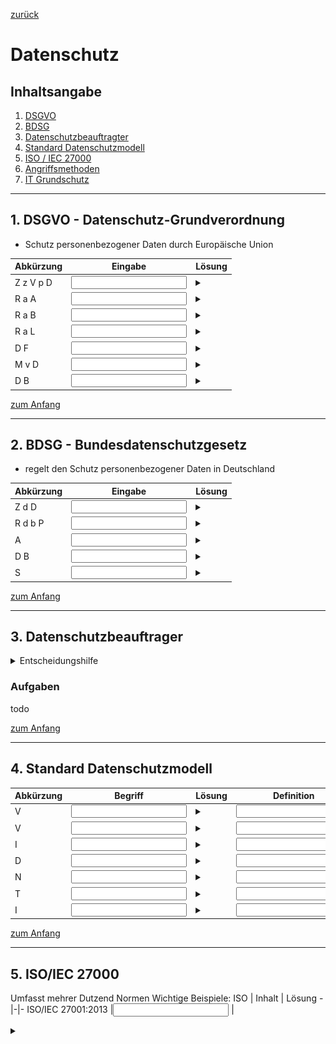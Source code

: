 [zurück](../README.md)

# Datenschutz

## Inhaltsangabe

1. [DSGVO](#1-dsgvo---datenschutz-grundverordnung)
2. [BDSG](#2-bdsg---bundesdatenschutzgesetz)
3. [Datenschutzbeauftragter](#3-datenschutzbeauftrager)
4. [Standard Datenschutzmodell](#4-standard-datenschutzmodell)
5. [ISO / IEC 27000](#5-isoiec-27000)
6. [Angriffsmethoden](#6-angriffsmethoden)
7. [IT Grundschutz](#7-it-grundschutz)

---

## 1. DSGVO - Datenschutz-Grundverordnung

- Schutz personenbezogener Daten durch Europäische Union

Abkürzung | Eingabe | Lösung
-|-|-
Z z V p D | <input type="text"></input> | <details><summary></summary>Zustimmung zur Verarbeitung personenbezogener Daten</details>
R a A| <input type="text"></input> | <details><summary></summary>Recht auf Auskunft</details>
R a B| <input type="text"></input> | <details><summary></summary>Recht auf Berichtigung</details>
R a L| <input type="text"></input> | <details><summary></summary>Recht auf Löschung</details>
D F | <input type="text"></input> | <details><summary></summary>Datenschutz-Folgenabschätzung</details>
M v D | <input type="text"></input> | <details><summary></summary>Meldung von Datenpannen</details>
D B | <input type="text"></input> | <details><summary></summary>Datebschutzbeauftragter</details>

[zum Anfang](#datenschutz)

---

## 2. BDSG - Bundesdatenschutzgesetz

- regelt den Schutz personenbezogener Daten in Deutschland

Abkürzung | Eingabe | Lösung
-|-|-
Z d D | <input type="text"></input> | <details><summary></summary>Zulässigkeit der Datenverarbeitung</details>
R d b P| <input type="text"></input> | <details><summary></summary>Rechte der betroffenen Person</details>
A | <input type="text"></input> | <details><summary></summary>Auftragsverarbeitung</details>
D B | <input type="text"></input> | <details><summary></summary>Datenschutzbeauftragte</details>
S | <input type="text"></input> | <details><summary></summary>Sanktionen</details>


[zum Anfang](#datenschutz)

---

## 3. Datenschutzbeauftrager

<details>
<summary>Entscheidungshilfe
</summary>

![Entscheidungshilfe Datenschutzbeauftragter](./images/Datenschutzbeauftrage.PNG)
</details>

### Aufgaben

todo

[zum Anfang](#datenschutz)

---

## 4. Standard Datenschutzmodell

Abkürzung | Begriff | Lösung | Definition | Lösung
-|-|-|-|-
V | <input type="text"></input> | <details><summary></summary>Vertraulichkleit</details>| <input type="text"></input> | <details><summary></summary>Vertraulichkeit bezieht sich auf die Eigenschaft, dass bestimmte Informationen nur von autorisierten Personen oder Systemen zugänglich gemacht werden können. Es geht darum, sicherzustellen, dass sensible Daten nicht in falsche Hände geraten.</details>
V | <input type="text"></input> | <details><summary></summary>Verfügbarkeit</details>| <input type="text"></input> | <details><summary></summary>Verfügbarkeit bezieht sich auf die Eigenschaft, dass Daten oder Systeme jederzeit und ohne Einschränkungen zugänglich sind. Ein hoher Grad an Verfügbarkeit ist besonders wichtig, um Geschäftsprozesse oder kritische Infrastrukturen am Laufen zu halten.</details>
I | <input type="text"></input> | <details><summary></summary>Integrität</details>| <input type="text"></input> | <details><summary></summary> Integrität bezieht sich auf die Eigenschaft, dass Daten oder Systeme vollständig, korrekt und unverändert sind. Es geht darum sicherzustellen, dass Daten nicht unbefugt geändert oder manipuliert werden.</details>
D | <input type="text"></input> | <details><summary></summary>Datenminimierung</details>| <input type="text"></input> | <details><summary></summary>Datenminimierung bezieht sich darauf, dass nur diejenigen personenbezogenen Daten erhoben werden, die für den Zweck, für den sie verarbeitet werden sollen, auch wirklich erforderlich sind. Dies dient dem Schutz der Privatsphäre und minimiert das Risiko eines Datenmissbrauchs.</details>
N | <input type="text"></input> | <details><summary></summary>Nichtverkettung</details>| <input type="text"></input> | <details><summary></summary> Nichtverkettung bedeutet, dass personenbezogene Daten nicht ohne Notwendigkeit miteinander verknüpft werden. Hierdurch wird die Privatsphäre geschützt und das Risiko eines Missbrauchs reduziert.</details>
T | <input type="text"></input> | <details><summary></summary>Tranparenz</details>| <input type="text"></input> | <details><summary></summary>Transparenz bedeutet, dass alle Betroffenen darüber informiert werden, welche personenbezogenen Daten erhoben, gespeichert, verarbeitet oder weitergegeben werden. Es geht darum, die Rechte der Betroffenen zu stärken und das Vertrauen in die Datenverarbeitung zu fördern.</details>
I | <input type="text"></input> | <details><summary></summary>Intervenierbarkeit</details>| <input type="text"></input> | <details><summary></summary> Intervenierbarkeit bezieht sich darauf, dass die Betroffenen die Möglichkeit haben, auf ihre personenbezogenen Daten zuzugreifen und gegebenenfalls eine Korrektur oder Löschung zu verlangen. Dies stärkt die Rechte der Betroffenen und fördert das Vertrauen in die Datenverarbeitung.</details>



[zum Anfang](#datenschutz)

---

## 5. ISO/IEC 27000

Umfasst mehrer Dutzend Normen
Wichtige Beispiele:
ISO | Inhalt | Lösung
-|-|-
ISO/IEC 27001:2013 |<input tpye="text"> | <details><summary></summary>zentraler Standard für Informationssicherheitsmanagementsysteme (ISMS), Anforderungen  wie ein Unternehmen seine Informationssicherheitsrisiken identifizieren, bewerten, behandeln und überwachen kann
ISO/IEC 27002:2013 |<input tpye="text"> | <details><summary></summary>Leitlinien für die Initiierung, Umsetzung, Überwachung und Verbesserung der Informationssicherheit, umfassende Übersicht über Informationssicherheit und Empfehlungen für Umgang mit Risiken und Bedrohungen
ISO/IEC 27005:2018 | <input tpye="text"> |<details><summary></summary>Grundlagen für Risikobewertung der Informationssicherheit,  Informationssicherheitsrisiken identifizieren, bewerten und behandeln können
ISO/IEC 27018:2019 | <input tpye="text"> |<details><summary></summary>Schutz personenbezogener Daten in der Cloud, Empfehlungen und Anleitungen für Sicherstellungs der Daten in der Cloud


[zum Anfang](#datenschutz)

---

## 6. Angriffsmethoden

Kategorie | Gefährdung | Begriff / Ablauf | Lösung | Maßnahme gegen Gefährdung
-|-|-|-|-
Identitätsdiebstahl | Phishing |<input tpye="text"> |<details><summary></summary> Form des Social Engineering, gefälschte E-Mails, Nachrichten oder Websites erstellen, Opfer verleiten vertraulichen Informationen  preiszugeben | <input type="text">
| | Vishing |<input tpye="text"> |<details><summary></summary> Art von Phishing-Angriff, gefälschte Anrufe tätigen oder Voicemail | <input type="text">
| | Pharming |<input tpye="text"> |<details><summary></summary>Angreifer leitet Datenverkehr einer Website auf gefälschte ähnliche um | <input type="text">
| | Spoofing |<input tpye="text"> |<details><summary></summary>gefälschte E-Mails, Nachrichten oder Websites erstellen, um sich als eine andere Person oder Organisation auszugeben | <input type="text">
| | Nicknapping |<input tpye="text"> |<details><summary></summary> Versuch Benutzernamen einer Person auf einer Website anzueignen. Oft durch Phishing | <input type="text">
Schadprogramme | Spam |<input tpye="text"> |<details><summary></summary> unerwünschte und oft wiederholte Werbe- oder Nachrichteninhalte, oft in Verbindung mit Phishing | <input type="text">
| | Spyware |<input tpye="text"> |<details><summary></summary> Art von Malware um Informationen über Aktivitäten des Benutzers zu sammeln und weiterzugeben | <input type="text">
| | Adware |<input tpye="text"> |<details><summary></summary> Art von Malware Anzeigen auf dem Computer des Benutzers anzuzeigen | <input type="text">
| | Virus |<input tpye="text"> |<details><summary></summary> schädliches Programm, selbstreplizierend und in Systeme eindringend, um schädlichen Code auszuführen | <input type="text">
| | Trojaner | <input tpye="text"> |<details><summary></summary>schädliches Programm, das vorgibt, eine nützliche Software zu sein, um Zugang zu System zu verschaffen um schädliche Aktivitäten auszuführen | <input type="text">
| | Wurm |<input tpye="text"> |<details><summary></summary> Art von Malware, über Netzwerk verbreitet und sich replizieret, um in andere Systeme einzudringen und schädlichen Code auszuführen | <input type="text">
| | Ransonware |<input tpye="text"> |<details><summary></summary> Ransomware ist eine Art von Malware, die darauf abzielt, den Zugriff auf Daten oder Systeme zu blockieren, bis ein Lösegeld gezahlt wird | <input type="text">
DDoS | Distributed Denial of Service |<input tpye="text"> |<details><summary></summary> große Anzahl von Computern, um einen Server mit überwältigenden Anzahl von Anfragen zu überlasten | <input type="text">
Botnetz | |<input tpye="text"> |<details><summary></summary> Ein Botnetz ist eine Gruppe von infizierten Computern oder Geräten, die von einem Angreifer ferngesteuert werden, um schädliche Aktivitäten auszuführen | <input type="text">
APT Angriff | Advanced Persistent Threat |<input tpye="text"> | <details><summary></summary>Angreifer eine anhaltende und gezielte Kampagne durchführt, um in ein System oder Netzwerk einzudringen, ohne entdeckt zu werden | <input type="text">



[zum Anfang](#datenschutz)

---

## 7. IT Grundschutz
Begriff | Eingabe | Lösung
-|-|-
BSI |<input tpye="text"> |<details><summary></summary>Bundesamt für Sicherheit und Informationstechnik, zuständig für Definition von Sicherheitsstandards und Beratung von unternehmen und Verbrauchern</details>
IT Grundschutz |<input tpye="text">| todo<details><summary></summary>Der IT-Grundschutz ist ein Konzept des Bundesamts für Sicherheit in der Informationstechnik (BSI) in Deutschland, das Unternehmen und Organisationen dabei hilft, ihre IT-Systeme vor Bedrohungen und Angriffen zu schützen. Das Konzept basiert auf einer systematischen und risikobasierten Vorgehensweise, die es ermöglicht, IT-Sicherheitsmaßnahmen gezielt und effektiv zu planen, umzusetzen und zu kontrollieren. Das IT-Grundschutz-Konzept umfasst verschiedene Bausteine, wie z.B. eine Bestandsaufnahme der IT-Systeme, eine Analyse der Bedrohungslage und Risiken, eine Auswahl von Schutzmaßnahmen sowie eine kontinuierliche Überprüfung und Verbesserung der Sicherheitsmaßnahmen. Dabei werden die Empfehlungen des BSI für verschiedene Schutzbedarfsklassen (z.B. "normal", "hoch", "sehr hoch") berücksichtigt. Das Ziel des IT-Grundschutzes ist es, einen angemessenen Schutz der IT-Systeme zu gewährleisten und so dazu beizutragen, dass die Geschäftsprozesse der Organisationen sicher und zuverlässig ablaufen können</details>

[zum Anfang](#datenschutz)

---
